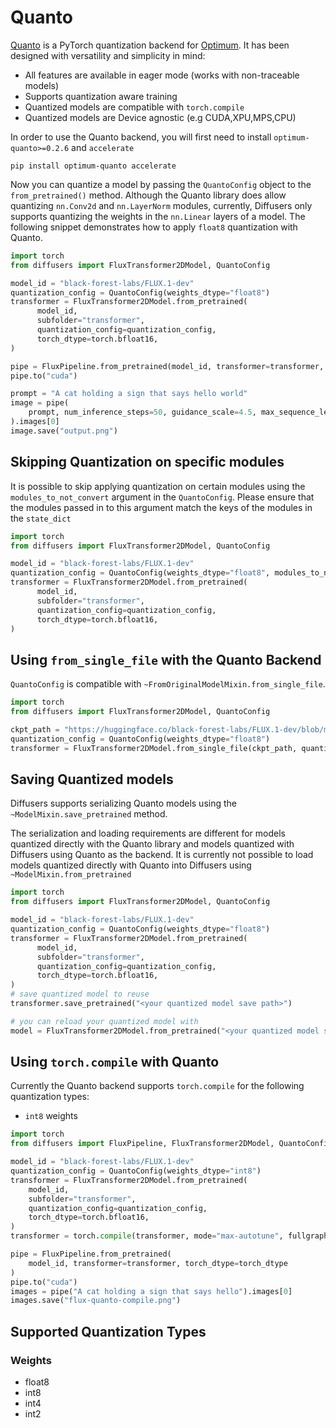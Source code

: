 <!--Copyright 2025 The HuggingFace Team. All rights reserved.

Licensed under the Apache License, Version 2.0 (the "License"); you may not use this file except in compliance with
the License. You may obtain a copy of the License at

http://www.apache.org/licenses/LICENSE-2.0

Unless required by applicable law or agreed to in writing, software distributed under the License is distributed on
an "AS IS" BASIS, WITHOUT WARRANTIES OR CONDITIONS OF ANY KIND, either express or implied. See the License for the
specific language governing permissions and limitations under the License.

-->

# Quanto

[Quanto](https://github.com/huggingface/optimum-quanto) is a PyTorch quantization backend for [Optimum](https://huggingface.co/docs/optimum/en/index). It has been designed with versatility and simplicity in mind:

- All features are available in eager mode (works with non-traceable models)
- Supports quantization aware training
- Quantized models are compatible with `torch.compile`
- Quantized models are Device agnostic (e.g CUDA,XPU,MPS,CPU)

In order to use the Quanto backend, you will first need to install `optimum-quanto>=0.2.6` and `accelerate`

```shell
pip install optimum-quanto accelerate
```

Now you can quantize a model by passing the `QuantoConfig` object to the `from_pretrained()` method. Although the Quanto library does allow quantizing `nn.Conv2d` and `nn.LayerNorm` modules, currently, Diffusers only supports quantizing the weights in the `nn.Linear` layers of a model. The following snippet demonstrates how to apply `float8` quantization with Quanto.   

```python
import torch
from diffusers import FluxTransformer2DModel, QuantoConfig

model_id = "black-forest-labs/FLUX.1-dev"
quantization_config = QuantoConfig(weights_dtype="float8")
transformer = FluxTransformer2DModel.from_pretrained(
      model_id,
      subfolder="transformer",
      quantization_config=quantization_config,
      torch_dtype=torch.bfloat16,
)

pipe = FluxPipeline.from_pretrained(model_id, transformer=transformer, torch_dtype=torch_dtype)
pipe.to("cuda")

prompt = "A cat holding a sign that says hello world"
image = pipe(
    prompt, num_inference_steps=50, guidance_scale=4.5, max_sequence_length=512
).images[0]
image.save("output.png")
```

## Skipping Quantization on specific modules

It is possible to skip applying quantization on certain modules using the `modules_to_not_convert` argument in the `QuantoConfig`. Please ensure that the modules passed in to this argument match the keys of the modules in the `state_dict`  

```python
import torch
from diffusers import FluxTransformer2DModel, QuantoConfig

model_id = "black-forest-labs/FLUX.1-dev"
quantization_config = QuantoConfig(weights_dtype="float8", modules_to_not_convert=["proj_out"])
transformer = FluxTransformer2DModel.from_pretrained(
      model_id,
      subfolder="transformer",
      quantization_config=quantization_config,
      torch_dtype=torch.bfloat16,
)
```

## Using `from_single_file` with the Quanto Backend

`QuantoConfig` is compatible with `~FromOriginalModelMixin.from_single_file`. 

```python
import torch
from diffusers import FluxTransformer2DModel, QuantoConfig

ckpt_path = "https://huggingface.co/black-forest-labs/FLUX.1-dev/blob/main/flux1-dev.safetensors"
quantization_config = QuantoConfig(weights_dtype="float8")
transformer = FluxTransformer2DModel.from_single_file(ckpt_path, quantization_config=quantization_config, torch_dtype=torch.bfloat16)
```

## Saving Quantized models

Diffusers supports serializing Quanto models using the `~ModelMixin.save_pretrained` method.

The serialization and loading requirements are different for models quantized directly with the Quanto library and models quantized
with Diffusers using Quanto as the backend. It is currently not possible to load models quantized directly with Quanto into Diffusers using `~ModelMixin.from_pretrained`

```python
import torch
from diffusers import FluxTransformer2DModel, QuantoConfig

model_id = "black-forest-labs/FLUX.1-dev"
quantization_config = QuantoConfig(weights_dtype="float8")
transformer = FluxTransformer2DModel.from_pretrained(
      model_id,
      subfolder="transformer",
      quantization_config=quantization_config,
      torch_dtype=torch.bfloat16,
)
# save quantized model to reuse
transformer.save_pretrained("<your quantized model save path>")

# you can reload your quantized model with
model = FluxTransformer2DModel.from_pretrained("<your quantized model save path>")
```

## Using `torch.compile` with Quanto

Currently the Quanto backend supports `torch.compile` for the following quantization types:

- `int8` weights 

```python
import torch
from diffusers import FluxPipeline, FluxTransformer2DModel, QuantoConfig

model_id = "black-forest-labs/FLUX.1-dev"
quantization_config = QuantoConfig(weights_dtype="int8")
transformer = FluxTransformer2DModel.from_pretrained(
    model_id,
    subfolder="transformer",
    quantization_config=quantization_config,
    torch_dtype=torch.bfloat16,
)
transformer = torch.compile(transformer, mode="max-autotune", fullgraph=True)

pipe = FluxPipeline.from_pretrained(
    model_id, transformer=transformer, torch_dtype=torch_dtype
)
pipe.to("cuda")
images = pipe("A cat holding a sign that says hello").images[0]
images.save("flux-quanto-compile.png")
```

## Supported Quantization Types

### Weights

- float8
- int8
- int4
- int2


